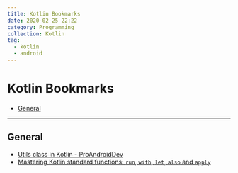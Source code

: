 ```yaml
---
title: Kotlin Bookmarks
date: 2020-02-25 22:22
category: Programming
collection: Kotlin
tag:
  - kotlin
  - android
---
```


# Kotlin Bookmarks

- [General](#general)

- - -

## General

* [Utils class in Kotlin - ProAndroidDev](https://proandroiddev.com/utils-class-in-kotlin-387a09b8d495)
* [Mastering Kotlin standard functions: `run`, `with`, `let`, `also` and `apply`](https://medium.com/@elye.project/mastering-kotlin-standard-functions-run-with-let-also-and-apply-9cd334b0ef84)